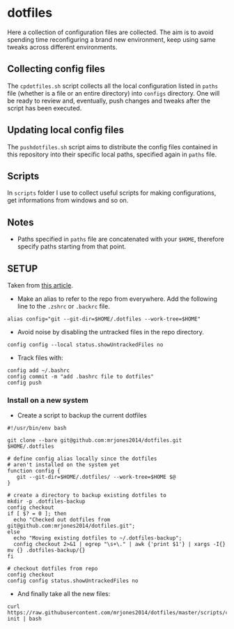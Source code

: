 # dotfiles
Here a collection of configuration files are collected. The aim is to avoid spending time reconfiguring a brand new environment, keep using same tweaks across different environments.

## Collecting config files
The `cpdotfiles.sh` script collects all the local configuration listed in `paths` file (whether is a file or an entire directory) into `configs` directory. One will be ready to review and, eventually, push changes and tweaks after the script has been executed.

## Updating local config files
The `pushdotfiles.sh` script aims to distribute the config files contained in this repository into their specific local paths, specified again in `paths` file.

## Scripts
In `scripts` folder I use to collect useful scripts for making configurations, get informations from windows and so on.

## Notes
- Paths specified in `paths` file are concatenated with your `$HOME`, therefore specify paths starting from that point.

## SETUP
Taken from [this article](https://mjones44.medium.com/storing-dotfiles-in-a-git-repository-53f765c0005d).

- Make an alias to refer to the repo from everywhere. Add the following line to the `.zshrc` or `.backrc` file.
```
alias config="git --git-dir=$HOME/.dotfiles --work-tree=$HOME"
```

- Avoid noise by disabling the untracked files in the repo directory.
```
config config --local status.showUntrackedFiles no
```

- Track files with:
```
config add ~/.bashrc
config commit -m "add .bashrc file to dotfiles"
config push
```


### Install on a new system

- Create a script to backup the current dotfiles
```
#!/usr/bin/env bash

git clone --bare git@github.com:mrjones2014/dotfiles.git
$HOME/.dotfiles

# define config alias locally since the dotfiles
# aren't installed on the system yet
function config {
   git --git-dir=$HOME/.dotfiles/ --work-tree=$HOME $@
}

# create a directory to backup existing dotfiles to
mkdir -p .dotfiles-backup
config checkout
if [ $? = 0 ]; then
  echo "Checked out dotfiles from git@github.com:mrjones2014/dotfiles.git";
else
  echo "Moving existing dotfiles to ~/.dotfiles-backup";
  config checkout 2>&1 | egrep "\s+\." | awk {'print $1'} | xargs -I{} mv {} .dotfiles-backup/{}
fi

# checkout dotfiles from repo
config checkout
config config status.showUntrackedFiles no
```

- And finally take all the new files:
```
curl https://raw.githubusercontent.com/mrjones2014/dotfiles/master/scripts/config-init | bash
```
